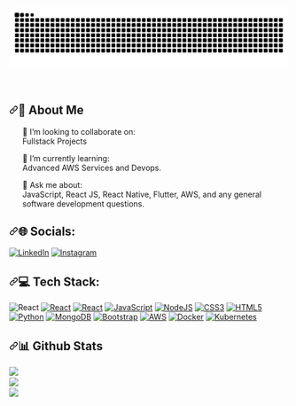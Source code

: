 <img src="https://raw.githubusercontent.com/shahradelahi/shahradelahi/output/github-contribution-grid-snake-dark.svg#gh-dark-mode-only">
<p dir="auto"><a href="https://visitcount.itsvg.in" rel="nofollow"><img src="https://camo.githubusercontent.com/1533287c99585a2a7b9b7e3e11ffe42b4ed22bf9624d0bcd686e40541d04e0c4/68747470733a2f2f7669736974636f756e742e69747376672e696e2f6170693f69643d6e77616c6961657a2669636f6e3d3026636f6c6f723d30" alt="" data-canonical-src="https://visitcount.itsvg.in/api?id=nwaliaez&amp;icon=0&amp;color=0" style="max-width: 100%;"></a></p>
<!--<p align="left"> <img src="https://komarev.com/ghpvc/?username=maqibraja&label=Profile%20views&color=0e75b6&style=flat" alt="maqibraja" />-->
<!--<img src="https://user-images.githubusercontent.com/74038190/225813708-98b745f2-7d22-48cf-9150-083f1b00d6c9.gif" alt="MasterHead" data-canonical-src="https://firebasestorage.googleapis.com/v0/b/flexi-coding.appspot.com/o/dempgi7-520f8d5f-63d4-4453-8822-dbc149ae27f8.gif?alt=media&amp;token=91c0c7b2-93c3-4029-b011-1a8703c5730d" style="max-width: 100%; display: inline-block;" data-target="animated-image.originalImage">-->
<h2 dir="auto"><a id="user-content--current-endeavors" class="anchor" aria-hidden="true" tabindex="-1" href="#-current-endeavors"><svg class="octicon octicon-link" viewBox="0 0 16 16" version="1.1" width="16" height="16" aria-hidden="true"><path d="m7.775 3.275 1.25-1.25a3.5 3.5 0 1 1 4.95 4.95l-2.5 2.5a3.5 3.5 0 0 1-4.95 0 .751.751 0 0 1 .018-1.042.751.751 0 0 1 1.042-.018 1.998 1.998 0 0 0 2.83 0l2.5-2.5a2.002 2.002 0 0 0-2.83-2.83l-1.25 1.25a.751.751 0 0 1-1.042-.018.751.751 0 0 1-.018-1.042Zm-4.69 9.64a1.998 1.998 0 0 0 2.83 0l1.25-1.25a.751.751 0 0 1 1.042.018.751.751 0 0 1 .018 1.042l-1.25 1.25a3.5 3.5 0 1 1-4.95-4.95l2.5-2.5a3.5 3.5 0 0 1 4.95 0 .751.751 0 0 1-.018 1.042.751.751 0 0 1-1.042.018 1.998 1.998 0 0 0-2.83 0l-2.5 2.5a1.998 1.998 0 0 0 0 2.83Z"></path></svg></a>💫 About Me</h2>
<!--<img align="right" alt="Coding" width="400" src="https://cdn.dribbble.com/users/1162077/screenshots/3848914/programmer.gif">-->
<!--<ul dir="auto">
🔭 I’m currently working on:<br>
Improving cloud-based solutions and implementing microservices architecture.</ul>-->
<ul dir="auto">
👯 I’m looking to collaborate on:<br>
Fullstack Projects</li></ul>
<ul dir="auto">
🌱 I’m currently learning:<br>
Advanced AWS Services and  Devops.</li></ul>
<ul dir="auto">💬 Ask me about:<br>
JavaScript, React JS, React Native, Flutter, AWS, and any general software development questions.</li></ul>
<!--<ul dir="auto">⚡ Fun fact:<br>
Demon Slayer is my favorite anime.</li></ul>-->
<!--<li>Check out my <a href="https://www.cygnus.com/" rel="nofollow">website</a> to learn more about me.</li>-->
<!--<li>Explore my <a href="https://maqibraja.hashnode.dev/" rel="nofollow">blog</a> where I share insights and learnings.</li>-->
<h2 dir="auto"><a id="user-content--current-endeavors" class="anchor" aria-hidden="true" tabindex="-1" href="#-current-endeavors"><svg class="octicon octicon-link" viewBox="0 0 16 16" version="1.1" width="16" height="16" aria-hidden="true"><path d="m7.775 3.275 1.25-1.25a3.5 3.5 0 1 1 4.95 4.95l-2.5 2.5a3.5 3.5 0 0 1-4.95 0 .751.751 0 0 1 .018-1.042.751.751 0 0 1 1.042-.018 1.998 1.998 0 0 0 2.83 0l2.5-2.5a2.002 2.002 0 0 0-2.83-2.83l-1.25 1.25a.751.751 0 0 1-1.042-.018.751.751 0 0 1-.018-1.042Zm-4.69 9.64a1.998 1.998 0 0 0 2.83 0l1.25-1.25a.751.751 0 0 1 1.042.018.751.751 0 0 1 .018 1.042l-1.25 1.25a3.5 3.5 0 1 1-4.95-4.95l2.5-2.5a3.5 3.5 0 0 1 4.95 0 .751.751 0 0 1-.018 1.042.751.751 0 0 1-1.042.018 1.998 1.998 0 0 0-2.83 0l-2.5 2.5a1.998 1.998 0 0 0 0 2.83Z"></path></svg></a>🌐 Socials:</h2>
<p dir="auto">
<!--<a href="https://twitter.com/m_aqib_raja" rel="nofollow"><img src="https://camo.githubusercontent.com/2fc85cf3646091660daac9224ef6fcc91f25fbbf6cc729740256a6063183f5b3/68747470733a2f2f696d672e736869656c64732e696f2f62616467652f547769747465722d2532333144413146322e7376673f6c6f676f3d54776974746572266c6f676f436f6c6f723d7768697465" alt="Twitter" data-canonical-src="https://img.shields.io/badge/Twitter-%231DA1F2.svg?logo=Twitter&amp;logoColor=white" style="max-width: 100%;"></a>-->
<a href="https://linkedin.com/in/maqibraja"><img src="https://camo.githubusercontent.com/d94940866c98cb4fca5783c4e8ac95776d2f52df6bbf3d5ab9e30d76836f30ae/68747470733a2f2f696d672e736869656c64732e696f2f62616467652f4c696e6b6564496e2d2532333030373742352e7376673f6c6f676f3d6c696e6b6564696e266c6f676f436f6c6f723d7768697465" alt="LinkedIn" data-canonical-src="https://img.shields.io/badge/LinkedIn-%230077B5.svg?logo=linkedin&amp;logoColor=white" style="max-width: 100%;"></a>
<a href="https://twitter.com/m_aqib_raja">
<!--<a href="https://stackoverflow.com/users/21611226/aqib-raja"><img src="https://camo.githubusercontent.com/3922cfa36bd92ee7138e308a8b478c51bdc58907dcf7cec72f9c4276927122b5/68747470733a2f2f696d672e736869656c64732e696f2f62616467652f2d537461636b6f766572666c6f772d4645374131363f6c6f676f3d737461636b2d6f766572666c6f77266c6f676f436f6c6f723d7768697465" alt="Stack Overflow" data-canonical-src="https://img.shields.io/badge/-Stackoverflow-FE7A16?logo=stack-overflow&amp;logoColor=white" style="max-width: 100%;"></a>-->
<a href="https://www.instagram.com/m.aqib.raja"><img src="https://camo.githubusercontent.com/3ad821fc2ec8e5389509e2262efe64bbab486ae3bfa9abf43bae910f1d3fc134/68747470733a2f2f696d672e736869656c64732e696f2f62616467652f496e7374616772616d2d2532334534343035462e7376673f6c6f676f3d496e7374616772616d266c6f676f436f6c6f723d7768697465" alt="Instagram" data-canonical-src="https://img.shields.io/badge/Instagram-%23E4405F.svg?logo=Instagram&amp;logoColor=white" style="max-width: 100%;"></a>
</p>
<h2 dir="auto"><a id="user-content--current-endeavors" class="anchor" aria-hidden="true" tabindex="-1" href="#-current-endeavors"><svg class="octicon octicon-link" viewBox="0 0 16 16" version="1.1" width="16" height="16" aria-hidden="true"><path d="m7.775 3.275 1.25-1.25a3.5 3.5 0 1 1 4.95 4.95l-2.5 2.5a3.5 3.5 0 0 1-4.95 0 .751.751 0 0 1 .018-1.042.751.751 0 0 1 1.042-.018 1.998 1.998 0 0 0 2.83 0l2.5-2.5a2.002 2.002 0 0 0-2.83-2.83l-1.25 1.25a.751.751 0 0 1-1.042-.018.751.751 0 0 1-.018-1.042Zm-4.69 9.64a1.998 1.998 0 0 0 2.83 0l1.25-1.25a.751.751 0 0 1 1.042.018.751.751 0 0 1 .018 1.042l-1.25 1.25a3.5 3.5 0 1 1-4.95-4.95l2.5-2.5a3.5 3.5 0 0 1 4.95 0 .751.751 0 0 1-.018 1.042.751.751 0 0 1-1.042.018 1.998 1.998 0 0 0-2.83 0l-2.5 2.5a1.998 1.998 0 0 0 0 2.83Z"></path></svg></a>💻 Tech Stack:</h2>
<p dir="auto">
  <img src="https://img.shields.io/badge/Flutter-%2302569B.svg?style=for-the-badge&logo=Flutter&logoColor=white" alt="React" data-canonical-src="https://img.shields.io/badge/Flutter-%2302569B.svg?style=for-the-badge&logo=Flutter&logoColor=white" style="max-width: 100%;"></a> <a target="_blank" rel="noopener noreferrer nofollow"href="https://img.shields.io/badge/Flutter-%2302569B.svg?style=for-the-badge&logo=Flutter&logoColor=white">
    <img src="https://camo.githubusercontent.com/3babc94d778f96441b3a66615fb5ee88c6ed04f174ed49b04df92b071a7d0e80/68747470733a2f2f696d672e736869656c64732e696f2f62616467652f72656163742d2532333230323332612e7376673f7374796c653d666f722d7468652d6261646765266c6f676f3d7265616374266c6f676f436f6c6f723d253233363144414642" alt="React" data-canonical-src="https://img.shields.io/badge/react-%2320232a.svg?style=for-the-badge&amp;logo=react&amp;logoColor=%2361DAFB" style="max-width: 100%;"></a> <a target="_blank" rel="noopener noreferrer nofollow"href="https://camo.githubusercontent.com/53ec2e58e03ba275d9b3a386abd96a243cf744a1a7121bdf8262fc8ae6ebc335/68747470733a2f2f696d672e736869656c64732e696f2f62616467652f6a6176617363726970742d2532333332333333302e7376673f7374796c653d666f722d7468652d6261646765266c6f676f3d6a617661736372697074266c6f676f436f6c6f723d253233463744463145">
  <img src="https://img.shields.io/badge/react_native-%2320232a.svg?style=for-the-badge&logo=react&logoColor=%2361DAFB" alt="React" data-canonical-src="https://img.shields.io/badge/react_native-%2320232a.svg?style=for-the-badge&logo=react&logoColor=%2361DAFB" style="max-width: 100%;"></a> <a target="_blank" rel="noopener noreferrer nofollow"href="https://img.shields.io/badge/react_native-%2320232a.svg?style=for-the-badge&logo=react&logoColor=%2361DAFB"><img src="https://camo.githubusercontent.com/53ec2e58e03ba275d9b3a386abd96a243cf744a1a7121bdf8262fc8ae6ebc335/68747470733a2f2f696d672e736869656c64732e696f2f62616467652f6a6176617363726970742d2532333332333333302e7376673f7374796c653d666f722d7468652d6261646765266c6f676f3d6a617661736372697074266c6f676f436f6c6f723d253233463744463145" alt="JavaScript" data-canonical-src="https://img.shields.io/badge/javascript-%23323330.svg?style=for-the-badge&amp;logo=javascript&amp;logoColor=%23F7DF1E" style="max-width: 100%;"></a> <a target="_blank" rel="noopener noreferrer nofollow"
href="https://camo.githubusercontent.com/0d58facab1be74748c39244ff3d990ae8ddd765af40263ed006219154ba90649/68747470733a2f2f696d672e736869656c64732e696f2f62616467652f6e6f64652e6a732d3644413535463f7374796c653d666f722d7468652d6261646765266c6f676f3d6e6f64652e6a73266c6f676f436f6c6f723d7768697465">
<!--<img src="https://camo.githubusercontent.com/a00920b123df05b3df5e368e509f18bacd65bc5909698fb42be5f35063550f47/68747470733a2f2f696d672e736869656c64732e696f2f62616467652f747970657363726970742d2532333030374143432e7376673f7374796c653d666f722d7468652d6261646765266c6f676f3d74797065736372697074266c6f676f436f6c6f723d7768697465" alt="TypeScript" data-canonical-src="https://img.shields.io/badge/typescript-%23007ACC.svg?style=for-the-badge&amp;logo=typescript&amp;logoColor=white" style="max-width: 100%;"></a> <a target="_blank" rel="noopener noreferrer nofollow" href="https://camo.githubusercontent.com/57396ca28ed73547fcc53dc43c059550f0fd7233ab6ac26fd40d65ad0d3018d0/68747470733a2f2f696d672e736869656c64732e696f2f62616467652f626f6f7473747261702d2532333536334437432e7376673f7374796c653d666f722d7468652d6261646765266c6f676f3d626f6f747374726170266c6f676f436f6c6f723d7768697465">-->
<img src="https://camo.githubusercontent.com/0d58facab1be74748c39244ff3d990ae8ddd765af40263ed006219154ba90649/68747470733a2f2f696d672e736869656c64732e696f2f62616467652f6e6f64652e6a732d3644413535463f7374796c653d666f722d7468652d6261646765266c6f676f3d6e6f64652e6a73266c6f676f436f6c6f723d7768697465" alt="NodeJS" data-canonical-src="https://img.shields.io/badge/node.js-6DA55F?style=for-the-badge&amp;logo=node.js&amp;logoColor=white" style="max-width: 100%;"></a> <a target="_blank" rel="noopener noreferrer nofollow" href="https://camo.githubusercontent.com/46da2c537428d5163a38512194e2110805271a7cc12b54e85cea9c5f53030336/68747470733a2f2f696d672e736869656c64732e696f2f62616467652f4157532d2532334646393930302e7376673f7374796c653d666f722d7468652d6261646765266c6f676f3d616d617a6f6e2d617773266c6f676f436f6c6f723d7768697465"><img src="https://camo.githubusercontent.com/6531a4161596e3d9fdab3d0499a7b7ce5c5c8b568be219f3e9707af042e575d2/68747470733a2f2f696d672e736869656c64732e696f2f62616467652f637373332d2532333135373242362e7376673f7374796c653d666f722d7468652d6261646765266c6f676f3d63737333266c6f676f436f6c6f723d7768697465" alt="CSS3" data-canonical-src="https://img.shields.io/badge/css3-%231572B6.svg?style=for-the-badge&amp;logo=css3&amp;logoColor=white" style="max-width: 100%;"></a> <a target="_blank" rel="noopener noreferrer nofollow"  href="https://camo.githubusercontent.com/5e7e215d9ff3a7c2e96d09232c11b2205565c841d1129dd2185ebd967284121f/68747470733a2f2f696d672e736869656c64732e696f2f62616467652f68746d6c352d2532334533344632362e7376673f7374796c653d666f722d7468652d6261646765266c6f676f3d68746d6c35266c6f676f436f6c6f723d7768697465"><img src="https://camo.githubusercontent.com/5e7e215d9ff3a7c2e96d09232c11b2205565c841d1129dd2185ebd967284121f/68747470733a2f2f696d672e736869656c64732e696f2f62616467652f68746d6c352d2532334533344632362e7376673f7374796c653d666f722d7468652d6261646765266c6f676f3d68746d6c35266c6f676f436f6c6f723d7768697465" alt="HTML5" data-canonical-src="https://img.shields.io/badge/html5-%23E34F26.svg?style=for-the-badge&amp;logo=html5&amp;logoColor=white" style="max-width: 100%;"></a> <a target="_blank" rel="noopener noreferrer nofollow" href="https://camo.githubusercontent.com/7214756307a30b95ce076bed73fe2be1414791379b42b5ab183bad795f1fea85/68747470733a2f2f696d672e736869656c64732e696f2f62616467652f7068702d2532333737374242342e7376673f7374796c653d666f722d7468652d6261646765266c6f676f3d706870266c6f676f436f6c6f723d7768697465"><!--<img src="https://camo.githubusercontent.com/7214756307a30b95ce076bed73fe2be1414791379b42b5ab183bad795f1fea85/68747470733a2f2f696d672e736869656c64732e696f2f62616467652f7068702d2532333737374242342e7376673f7374796c653d666f722d7468652d6261646765266c6f676f3d706870266c6f676f436f6c6f723d7768697465" alt="PHP" data-canonical-src="https://img.shields.io/badge/php-%23777BB4.svg?style=for-the-badge&amp;logo=php&amp;logoColor=white" style="max-width: 100%;"></a> <a target="_blank" rel="noopener noreferrer nofollow" href="https://camo.githubusercontent.com/0562f16a4ae7e35dae6087bf8b7805fb7e664a9e7e20ae6d163d94e56b94f32d/68747470733a2f2f696d672e736869656c64732e696f2f62616467652f707974686f6e2d3336373041303f7374796c653d666f722d7468652d6261646765266c6f676f3d707974686f6e266c6f676f436f6c6f723d666664643534">--><img src="https://camo.githubusercontent.com/0562f16a4ae7e35dae6087bf8b7805fb7e664a9e7e20ae6d163d94e56b94f32d/68747470733a2f2f696d672e736869656c64732e696f2f62616467652f707974686f6e2d3336373041303f7374796c653d666f722d7468652d6261646765266c6f676f3d707974686f6e266c6f676f436f6c6f723d666664643534" alt="Python" data-canonical-src="https://img.shields.io/badge/python-3670A0?style=for-the-badge&amp;logo=python&amp;logoColor=ffdd54" style="max-width: 100%;"></a> <a target="_blank" rel="noopener noreferrer nofollow"  href="https://camo.githubusercontent.com/a00920b123df05b3df5e368e509f18bacd65bc5909698fb42be5f35063550f47/68747470733a2f2f696d672e736869656c64732e696f2f62616467652f747970657363726970742d2532333030374143432e7376673f7374796c653d666f722d7468652d6261646765266c6f676f3d74797065736372697074266c6f676f436f6c6f723d7768697465"><img src="https://camo.githubusercontent.com/7e95531437f8c91626ae46cb69240160dfde5c39c1119c550cd174ba8a19e712/68747470733a2f2f696d672e736869656c64732e696f2f62616467652f4d6f6e676f44422d2532333465613934622e7376673f7374796c653d666f722d7468652d6261646765266c6f676f3d6d6f6e676f6462266c6f676f436f6c6f723d7768697465" alt="MongoDB" data-canonical-src="https://img.shields.io/badge/MongoDB-%234ea94b.svg?style=for-the-badge&amp;logo=mongodb&amp;logoColor=white" style="max-width: 100%;"></a> <a target="_blank" rel="noopener noreferrer nofollow" 
href="https://camo.githubusercontent.com/3fb5c666007b264dde797b2d7e258cae7f336848f3408cef902f04c6065cc146/68747470733a2f2f696d672e736869656c64732e696f2f62616467652f6d7973716c2d2532333030662e7376673f7374796c653d666f722d7468652d6261646765266c6f676f3d6d7973716c266c6f676f436f6c6f723d7768697465"><img src="https://camo.githubusercontent.com/57396ca28ed73547fcc53dc43c059550f0fd7233ab6ac26fd40d65ad0d3018d0/68747470733a2f2f696d672e736869656c64732e696f2f62616467652f626f6f7473747261702d2532333536334437432e7376673f7374796c653d666f722d7468652d6261646765266c6f676f3d626f6f747374726170266c6f676f436f6c6f723d7768697465" alt="Bootstrap" data-canonical-src="https://img.shields.io/badge/bootstrap-%23563D7C.svg?style=for-the-badge&amp;logo=bootstrap&amp;logoColor=white" style="max-width: 100%;"></a> <a target="_blank" rel="noopener noreferrer nofollow" href="https://camo.githubusercontent.com/1bf0d1f3d3c56a35fb820e063b0fc6fed019ca6999c4c5abe17cfdbe3ce190c3/68747470733a2f2f696d672e736869656c64732e696f2f62616467652f657870726573732e6a732d2532333430346435392e7376673f7374796c653d666f722d7468652d6261646765266c6f676f3d65787072657373266c6f676f436f6c6f723d253233363144414642"><!--<img src="https://camo.githubusercontent.com/1bf0d1f3d3c56a35fb820e063b0fc6fed019ca6999c4c5abe17cfdbe3ce190c3/68747470733a2f2f696d672e736869656c64732e696f2f62616467652f657870726573732e6a732d2532333430346435392e7376673f7374796c653d666f722d7468652d6261646765266c6f676f3d65787072657373266c6f676f436f6c6f723d253233363144414642" alt="Express.js" data-canonical-src="https://img.shields.io/badge/express.js-%23404d59.svg?style=for-the-badge&amp;logo=express&amp;logoColor=%2361DAFB" style="max-width: 100%;"></a> <a target="_blank" rel="noopener noreferrer nofollow" 
href="https://camo.githubusercontent.com/7e95531437f8c91626ae46cb69240160dfde5c39c1119c550cd174ba8a19e712/68747470733a2f2f696d672e736869656c64732e696f2f62616467652f4d6f6e676f44422d2532333465613934622e7376673f7374796c653d666f722d7468652d6261646765266c6f676f3d6d6f6e676f6462266c6f676f436f6c6f723d7768697465"><img src="https://camo.githubusercontent.com/3fb5c666007b264dde797b2d7e258cae7f336848f3408cef902f04c6065cc146/68747470733a2f2f696d672e736869656c64732e696f2f62616467652f6d7973716c2d2532333030662e7376673f7374796c653d666f722d7468652d6261646765266c6f676f3d6d7973716c266c6f676f436f6c6f723d7768697465" alt="MySQL" data-canonical-src="https://img.shields.io/badge/mysql-%2300f.svg?style=for-the-badge&amp;logo=mysql&amp;logoColor=white" style="max-width: 100%;"></a> <a target="_blank" rel="noopener noreferrer nofollow" href="https://camo.githubusercontent.com/7eefb2ba052806d8a9ce69863c2eeb3b03cd5935ead7bd2e9245ae2e705a1adf/68747470733a2f2f696d672e736869656c64732e696f2f62616467652f4c696e75782d4643433632343f7374796c653d666f722d7468652d6261646765266c6f676f3d6c696e7578266c6f676f436f6c6f723d626c61636b"><img src="https://camo.githubusercontent.com/7eefb2ba052806d8a9ce69863c2eeb3b03cd5935ead7bd2e9245ae2e705a1adf/68747470733a2f2f696d672e736869656c64732e696f2f62616467652f4c696e75782d4643433632343f7374796c653d666f722d7468652d6261646765266c6f676f3d6c696e7578266c6f676f436f6c6f723d626c61636b" alt="LINUX" data-canonical-src="https://img.shields.io/badge/Linux-FCC624?style=for-the-badge&amp;logo=linux&amp;logoColor=black" style="max-width: 100%;"></a> <a target="_blank" rel="noopener noreferrer nofollow" href="https://camo.githubusercontent.com/ff34428aa0cac52a6e2270085526dac42becf14bff6d3e4182cc8e69d26f9aeb/68747470733a2f2f696d672e736869656c64732e696f2f62616467652f6a6972612d2532333041304646462e7376673f7374796c653d666f722d7468652d6261646765266c6f676f3d6a697261266c6f676f436f6c6f723d7768697465"><img src="https://camo.githubusercontent.com/ff34428aa0cac52a6e2270085526dac42becf14bff6d3e4182cc8e69d26f9aeb/68747470733a2f2f696d672e736869656c64732e696f2f62616467652f6a6972612d2532333041304646462e7376673f7374796c653d666f722d7468652d6261646765266c6f676f3d6a697261266c6f676f436f6c6f723d7768697465" alt="Jira" data-canonical-src="https://img.shields.io/badge/jira-%230A0FFF.svg?style=for-the-badge&amp;logo=jira&amp;logoColor=white" style="max-width: 100%;"></a> <a target="_blank" rel="noopener noreferrer nofollow" href="https://camo.githubusercontent.com/8396abd667a0eca7d28cdb29ec63b6bf29a7854c7c3d467e6ece648c7e9b81e1/68747470733a2f2f696d672e736869656c64732e696f2f62616467652f646f636b65722d2532333064623765642e7376673f7374796c653d666f722d7468652d6261646765266c6f676f3d646f636b6572266c6f676f436f6c6f723d7768697465">--><img src="https://camo.githubusercontent.com/46da2c537428d5163a38512194e2110805271a7cc12b54e85cea9c5f53030336/68747470733a2f2f696d672e736869656c64732e696f2f62616467652f4157532d2532334646393930302e7376673f7374796c653d666f722d7468652d6261646765266c6f676f3d616d617a6f6e2d617773266c6f676f436f6c6f723d7768697465" alt="AWS" data-canonical-src="https://img.shields.io/badge/AWS-%23FF9900.svg?style=for-the-badge&amp;logo=amazon-aws&amp;logoColor=white" style="max-width: 100%;"></a> <a target="_blank" rel="noopener noreferrer nofollow" href="https://camo.githubusercontent.com/6531a4161596e3d9fdab3d0499a7b7ce5c5c8b568be219f3e9707af042e575d2/68747470733a2f2f696d672e736869656c64732e696f2f62616467652f637373332d2532333135373242362e7376673f7374796c653d666f722d7468652d6261646765266c6f676f3d63737333266c6f676f436f6c6f723d7768697465"><img src="https://camo.githubusercontent.com/8396abd667a0eca7d28cdb29ec63b6bf29a7854c7c3d467e6ece648c7e9b81e1/68747470733a2f2f696d672e736869656c64732e696f2f62616467652f646f636b65722d2532333064623765642e7376673f7374796c653d666f722d7468652d6261646765266c6f676f3d646f636b6572266c6f676f436f6c6f723d7768697465" alt="Docker" data-canonical-src="https://img.shields.io/badge/docker-%230db7ed.svg?style=for-the-badge&amp;logo=docker&amp;logoColor=white" style="max-width: 100%;"></a> <a target="_blank" rel="noopener noreferrer nofollow" href="https://camo.githubusercontent.com/63ea0e5038995d4b29dc33ef4ef64d1015fd617d28728bdb9aafd57dadbea931/68747470733a2f2f696d672e736869656c64732e696f2f62616467652f6b756265726e657465732d2532333332366365352e7376673f7374796c653d666f722d7468652d6261646765266c6f676f3d6b756265726e65746573266c6f676f436f6c6f723d7768697465"><img src="https://camo.githubusercontent.com/63ea0e5038995d4b29dc33ef4ef64d1015fd617d28728bdb9aafd57dadbea931/68747470733a2f2f696d672e736869656c64732e696f2f62616467652f6b756265726e657465732d2532333332366365352e7376673f7374796c653d666f722d7468652d6261646765266c6f676f3d6b756265726e65746573266c6f676f436f6c6f723d7768697465" alt="Kubernetes" data-canonical-src="https://img.shields.io/badge/kubernetes-%23326ce5.svg?style=for-the-badge&amp;logo=kubernetes&amp;logoColor=white" style="max-width: 100%;"></a> <a target="_blank" rel="noopener noreferrer nofollow"/a></a>
</p>
<h2 dir="auto"><a id="user-content--current-endeavors" class="anchor" aria-hidden="true" tabindex="-1" href="#-current-endeavors"><svg class="octicon octicon-link" viewBox="0 0 16 16" version="1.1" width="16" height="16" aria-hidden="true"><path d="m7.775 3.275 1.25-1.25a3.5 3.5 0 1 1 4.95 4.95l-2.5 2.5a3.5 3.5 0 0 1-4.95 0 .751.751 0 0 1 .018-1.042.751.751 0 0 1 1.042-.018 1.998 1.998 0 0 0 2.83 0l2.5-2.5a2.002 2.002 0 0 0-2.83-2.83l-1.25 1.25a.751.751 0 0 1-1.042-.018.751.751 0 0 1-.018-1.042Zm-4.69 9.64a1.998 1.998 0 0 0 2.83 0l1.25-1.25a.751.751 0 0 1 1.042.018.751.751 0 0 1 .018 1.042l-1.25 1.25a3.5 3.5 0 1 1-4.95-4.95l2.5-2.5a3.5 3.5 0 0 1 4.95 0 .751.751 0 0 1-.018 1.042.751.751 0 0 1-1.042.018 1.998 1.998 0 0 0-2.83 0l-2.5 2.5a1.998 1.998 0 0 0 0 2.83Z"></path></svg></a>📊 Github Stats</h2>

![](https://github-readme-stats.vercel.app/api?username=maqibraja&theme=midnight-purple&hide_border=false&include_all_commits=false&count_private=false)<br/>
![](https://github-readme-streak-stats.herokuapp.com/?user=maqibraja&theme=midnight-purple&hide_border=false)<br/>
![](https://github-readme-stats.vercel.app/api/top-langs/?username=maqibraja&theme=midnight-purple&hide_border=false&include_all_commits=false&count_private=false&layout=compact)<br/>
</article>
